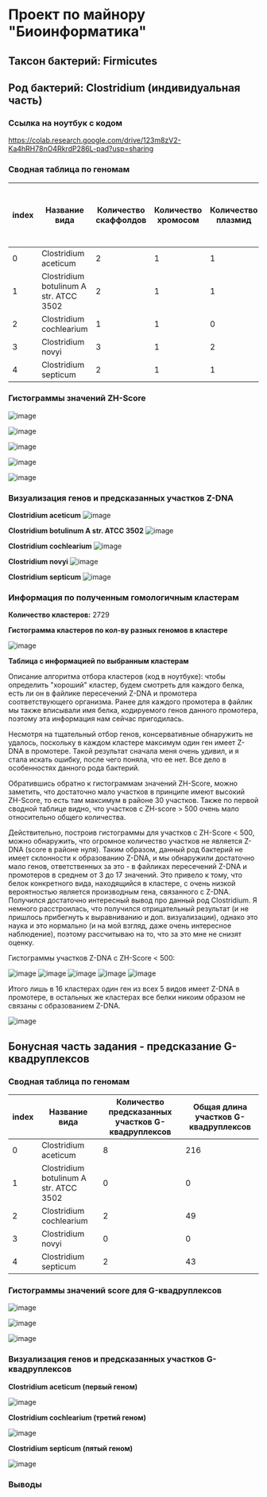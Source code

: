 # Проект по майнору "Биоинформатика"
## Таксон бактерий: Firmicutes
## Род бактерий: Clostridium (индивидуальная часть)

### Ссылка на ноутбук с кодом

https://colab.research.google.com/drive/123m8zV2-Ka4hRH78nO4RkrdP286L-pad?usp=sharing

### Сводная таблица по геномам

|index|Название вида|Количество скаффолдов|Количество хромосом|Количество плазмид|Общая длина последовательностей \(Mb)|Количество аннотированных генов|Доля аннотированных генов в геноме|Кол-во предсказанных участков Z-dna|Кол-во участков с zh-score &gt;500|Общая длина участков с zh-score &gt;500|
|---|---|---|---|---|---|---|---|---|---|---|
|0|Clostridium aceticum|2|1|1|4\.20704|3874|0\.8462184814026014|4201318|216|2432|
|1|Clostridium botulinum A str\. ATCC 3502|2|1|1|3\.90326|3566|0\.8162233620102171|3886916|205|2267|
|2|Clostridium cochlearium|1|1|0|2\.43542|2337|0\.8656285158206798|2435419|93|1015|
|3|Clostridium novyi|3|1|2|2\.49908|2302|0\.8511668293932168|2296219|156|1738|
|4|Clostridium septicum|2|1|1|3\.40472|3098|0\.8484932681688949|3399422|114|1316|

### Гистограммы значений ZH-Score

![image](https://user-images.githubusercontent.com/60008375/172836241-6f13e958-683e-4817-8380-b38fdd188c0d.png)

![image](https://user-images.githubusercontent.com/60008375/172836273-ef6046bc-b8da-4b2b-bb5f-fed2297161f0.png)

![image](https://user-images.githubusercontent.com/60008375/172836312-e24bd3de-8441-4a0c-8927-d659b1c854e6.png)

![image](https://user-images.githubusercontent.com/60008375/172836346-f9d10696-3aa2-4a14-9040-efdb02858575.png)

![image](https://user-images.githubusercontent.com/60008375/172836365-c0a15be5-c19b-4f16-a5c2-eafb26e52c07.png)

### Визуализация генов и предсказанных участков Z-DNA

**Clostridium aceticum**
![image](https://user-images.githubusercontent.com/60008375/173431600-fd4a005f-2b98-4401-93fa-693945424a21.png)

**Clostridium botulinum A str\. ATCC 3502**
![image](https://user-images.githubusercontent.com/60008375/173431653-c1c4a048-452d-4d0c-b168-63e1f067cb42.png)

**Clostridium cochlearium**
![image](https://user-images.githubusercontent.com/60008375/173431688-13334945-8d1c-4cc8-aaff-91c40eabf8dc.png)

**Clostridium novyi**
![image](https://user-images.githubusercontent.com/60008375/173431719-214d92eb-43d6-49bb-8111-3f64539d97c7.png)

**Clostridium septicum**
![image](https://user-images.githubusercontent.com/60008375/173431752-9e37f9a4-04f4-431a-95ec-a485dca10507.png)

### Информация по полученным гомологичным кластерам

**Количество кластеров:** 2729

**Гистограмма кластеров по кол-ву разных геномов в кластере**

![image](https://user-images.githubusercontent.com/60008375/173226721-ce4a84ac-21ba-4076-b452-5dcbb5b33bee.png)

**Таблица с информацией по выбранным кластерам**

Описание алгоритма отбора кластеров (код в ноутбуке): чтобы определить "хороший" кластер, будем смотреть для каждого белка, есть ли он в файлике пересечений Z-DNA и промотера соответствующего организма. Ранее для каждого промотера в файлик мы также вписывали имя белка, кодируемого генов данного промотера, поэтому эта информация нам сейчас пригодилась.

Несмотря на тщательный отбор генов, консервативные обнаружить не удалось, поскольку в каждом кластере максимум один ген имеет Z-DNA в промотере. Такой результат сначала меня очень удивил, и я стала искать ошибку, после чего поняла, что ее нет. Все дело в особенностях данного рода бактерий.

Обратившись обратно к гистограммам значений ZH-Score, можно заметить, что достаточно мало участков в принципе имеют высокий ZH-Score, то есть там максимум в районе 30 участков. Также по первой сводной таблице видно, что участков с ZH-score > 500 очень мало относительно общего количества.

Действительно, построив гистограммы для участков с ZH-Score < 500, можно обнаружить, что огромное количество участков не является Z-DNA (score в районе нуля). Таким образом, данный род бактерий не имеет склонности к образованию Z-DNA, и мы обнаружили достаточно мало генов, ответственных за это - в файликах пересечений Z-DNA и промотеров в среднем от 3 до 17 значений. Это привело к тому, что белок конкретного вида, находящийся в кластере, с очень низкой вероятностью является производным гена, связанного с Z-DNA. Получился достаточно интересный вывод про данный род Clostridium. Я немного расстроилась, что получился отрицательный результат (и не пришлось прибегнуть к выравниванию и доп. визуализации), однако это наука и это нормально (и на мой взгляд, даже очень интересное наблюдение), поэтому рассчитываю на то, что за это мне не снизят оценку.

Гистограммы участков Z-DNA с ZH-Score < 500:

![image](https://user-images.githubusercontent.com/60008375/173359889-1b7683ec-74c3-4159-ac98-c53e38d51f66.png)
![image](https://user-images.githubusercontent.com/60008375/173360875-0f59000c-847a-48c0-ac58-c33d1474d6e7.png)
![image](https://user-images.githubusercontent.com/60008375/173361659-96781d84-8d71-454e-af0c-4210cc2927be.png)
![image](https://user-images.githubusercontent.com/60008375/173361985-57bec49c-3d22-4230-b65a-944fca1de055.png)
![image](https://user-images.githubusercontent.com/60008375/173362247-ae81771f-0e5c-459a-ab45-327addbd67c3.png)

Итого лишь в 16 кластерах один ген из всех 5 видов имеет Z-DNA в промотере, в остальных же кластерах все белки никоим образом не связаны с образованием Z-DNA.

![image](https://user-images.githubusercontent.com/60008375/173372323-d7d82f92-2d86-41d4-9987-2beea3c580c0.png)

## Бонусная часть задания - предсказание G-квадруплексов

### Сводная таблица по геномам

|index|Название вида|Количество предсказанных участков G-квадруплексов|Общая длина участков G-квадруплексов|
|---|---|---|---|
|0|Clostridium aceticum|8|216|
|1|Clostridium botulinum A str\. ATCC 3502|0|0|
|2|Clostridium cochlearium|2|49|
|3|Clostridium novyi|0|0|
|4|Clostridium septicum|2|43|

### Гистограммы значений score для G-квадруплексов

![image](https://user-images.githubusercontent.com/60008375/173436433-46b5371d-b291-461a-aeb1-5ab5e4caf8a8.png)

![image](https://user-images.githubusercontent.com/60008375/173436460-b1b9bea4-098a-4a7d-b8f0-b7a439b0cdea.png)

![image](https://user-images.githubusercontent.com/60008375/173436491-925dc095-0a3d-428c-9efa-38acb2c782c7.png)

### Визуализация генов и предсказанных участков G-квадруплексов

**Clostridium aceticum (первый геном)**

![image](https://user-images.githubusercontent.com/60008375/173433872-7969a91e-1d62-40a3-b77d-af9aa64fd136.png)

**Clostridium cochlearium (третий геном)**

![image](https://user-images.githubusercontent.com/60008375/173434129-6bff6777-d386-44ff-ab55-1f655a27f6b0.png)

**Clostridium septicum (пятый геном)**

![image](https://user-images.githubusercontent.com/60008375/173434153-02a30968-af88-4892-a309-5189792ff6b5.png)

### Выводы
